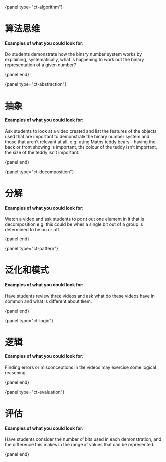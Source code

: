 {panel type="ct-algorithm"}

# 算法思维

#### Examples of what you could look for:

Do students demonstrate how the binary number system works by explaining, systematically, what is happening to work out the binary representation of a given number?

{panel end}

{panel type="ct-abstraction"}

# 抽象

#### Examples of what you could look for:

Ask students to look at a video created and list the features of the objects used that are important to demonstrate the binary number system and those that aren’t relevant at all. e.g. using Maths teddy bears - having the back or front showing is important, the colour of the teddy isn’t important, the size of the teddy isn’t important.

{panel end}

{panel type="ct-decomposition"}

# 分解

#### Examples of what you could look for:

Watch a video and ask students to point out one element in it that is decomposition e.g. this could be when a single bit out of a group is determined to be on or off.

{panel end}

{panel type="ct-pattern"}

# 泛化和模式

#### Examples of what you could look for:

Have students review three videos and ask what do these videos have in common and what is different about them.

{panel end}

{panel type="ct-logic"}

# 逻辑

#### Examples of what you could look for:

Finding errors or misconceptions in the videos may exercise some logical reasoning.

{panel end}

{panel type="ct-evaluation"}

# 评估

#### Examples of what you could look for:

Have students consider the number of bits used in each demonstration, and the difference this makes in the range of values that can be represented.

{panel end}